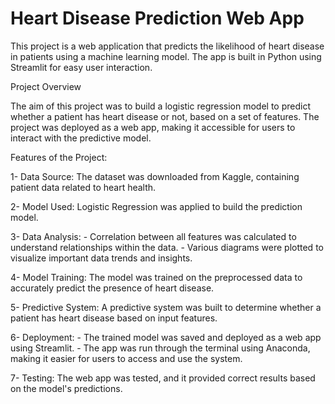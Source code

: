 
# Heart Disease Prediction Web App

This project is a web application that predicts the likelihood of heart disease in patients using a machine learning model. The app is built in Python using Streamlit for easy user interaction.

Project Overview

The aim of this project was to build a logistic regression model to predict whether a patient has heart disease or not, based on a set of features. The project was deployed as a web app, making it accessible for users to interact with the predictive model.

Features of the Project:

1- Data Source: The dataset was downloaded from Kaggle, containing patient data related to heart health.

2- Model Used: Logistic Regression was applied to build the prediction model.

3- Data Analysis:
    -  Correlation between all features was calculated to understand relationships within the data.
    -  Various diagrams were plotted to visualize important data trends and insights.
    
4- Model Training: The model was trained on the preprocessed data to accurately predict the presence of heart disease.

5- Predictive System: A predictive system was built to determine whether a patient has heart disease based on input features.

6- Deployment:
    - The trained model was saved and deployed as a web app using Streamlit.
    - The app was run through the terminal using Anaconda, making it easier for users to access and use the system.
    
7- Testing: The web app was tested, and it provided correct results based on the model's predictions.
